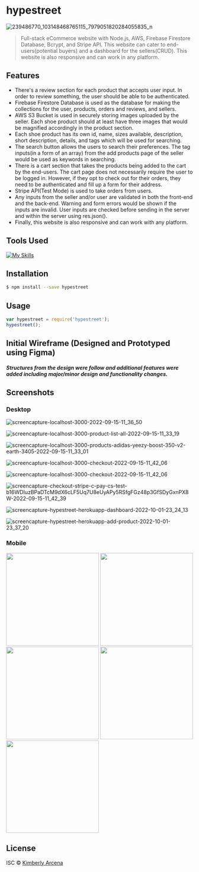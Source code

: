 # hypestreet 

![239486770_103148468765115_7979051820284055835_n](https://user-images.githubusercontent.com/70198061/190309748-185870b3-4ef5-4593-bf0a-131270f4846e.jpg)



> Full-stack eCommerce website with Node.js, AWS, Firebase Firestore Database, Bcrypt, and Stripe API. This website can cater to end-users(potential buyers) and a dashboard for the sellers(CRUD). This website is also responsive and can work in any platform.

## Features
* There's a review section for each product that accepts user input. In order to review something, the user should be able to be authenticated.
* Firebase Firestore Database is used as the database for making the collections for the user, products, orders and reviews, and sellers.
* AWS S3 Bucket is used in securely storing images uploaded by the seller. Each shoe product should at least have three images that would be magnified accordingly in the product section.
* Each shoe product has its own id, name, sizes available, description, short description, details, and tags which will be used for searching.  
* The search button allows the users to search their preferences. The tag inputs(in a form of an array) from the add products page of the seller would be used as keywords in searching. 
* There is a cart section that takes the products being added to the cart by the end-users. The cart page does not necessarily require the user to be logged in. However, if they opt to check out for their orders, they need to be authenticated and fill up a form for their address. 
* Stripe API(Test Mode) is used to take orders from users. 
* Any inputs from the seller and/or user are validated in both the front-end and the back-end. Warning and form errors would be shown if the inputs are invalid. User inputs are checked before sending in the server and within the server using res.json().
* Finally, this website is also responsive and can work with any platform.


## Tools Used 
[![My Skills](https://skillicons.dev/icons?i=html,css,js,nodejs,regex,firebase,aws,heroku,figma,vscode,git)](https://skillicons.dev)

## Installation

```sh
$ npm install --save hypestreet
```

## Usage

```js
var hypestreet = require('hypestreet');
hypestreet();
```

## Initial Wireframe (Designed and Prototyped using Figma)
##### Structures from the design were follow and additional features were added including major/minor design and functionality changes.


## Screenshots

### Desktop

![screencapture-localhost-3000-2022-09-15-11_36_50](https://user-images.githubusercontent.com/70198061/190308475-f9a48ec3-16c9-4b95-8663-87d4791cc3af.png)

![screencapture-localhost-3000-product-list-all-2022-09-15-11_33_19](https://user-images.githubusercontent.com/70198061/190308590-50edc88f-c462-4306-9c51-eedf34c6c691.png)

![screencapture-localhost-3000-products-adidas-yeezy-boost-350-v2-earth-3405-2022-09-15-11_33_01](https://user-images.githubusercontent.com/70198061/190308618-f998d536-a355-4d33-8d8f-446ac33e6280.png)

![screencapture-localhost-3000-checkout-2022-09-15-11_42_06](https://user-images.githubusercontent.com/70198061/190308988-a7ba5d39-87b7-47c4-b850-4d5f03b461e7.png)

![screencapture-localhost-3000-checkout-2022-09-15-11_42_06](https://user-images.githubusercontent.com/70198061/190309038-43a7af42-69df-4771-acbe-277fd3f67b95.png)


![screencapture-checkout-stripe-c-pay-cs-test-b16WDIuzBPaDTcM9dX6cLF5Uq7U8eUyAPy5RSfgFGz48p3GfSDyGxnPX8W-2022-09-15-11_42_39](https://user-images.githubusercontent.com/70198061/190309012-ad9273ff-746e-40e5-83ef-227bea3e498f.png)


![screencapture-hypestreet-herokuapp-dashboard-2022-10-01-23_24_13](https://user-images.githubusercontent.com/70198061/193417056-a57a747c-d5b5-4a05-b23e-bfcd8d9ffd5f.png)

![screencapture-hypestreet-herokuapp-add-product-2022-10-01-23_37_20](https://user-images.githubusercontent.com/70198061/193417078-9206bdd9-7f3b-4f87-bc64-b8ca45cec16f.png)


### Mobile

<img src="https://user-images.githubusercontent.com/70198061/190309869-892179c7-821c-4a3b-857c-0daefa119a63.gif" width="250"/>
<img src="https://user-images.githubusercontent.com/70198061/193417469-7cf9e279-4965-4706-a030-aa253c123e65.png" width="250"/>
<img src="https://user-images.githubusercontent.com/70198061/190309931-2f2ef331-877a-408d-b01e-029ac181301b.png" width="250"/>
<img src="https://user-images.githubusercontent.com/70198061/190309904-462e2fa3-95c8-4b65-959a-1d40f872f1fd.png" width="250"/>
<img src="https://user-images.githubusercontent.com/70198061/190309916-585b009f-b145-4d82-a015-5f6771aab0a5.png" width="250"/>

## License

ISC © [Kimberly Arcena](https://www.linkedin.com/in/kimberly-arcena/)
